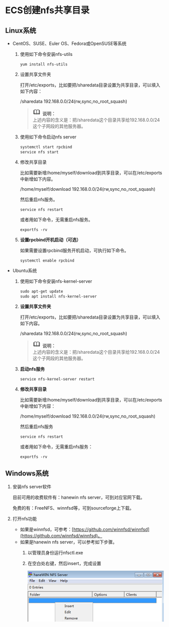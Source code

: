 # ECS创建nfs共享目录<a name="ZH-CN_TOPIC_0183840069"></a>

## Linux系统<a name="section12684134534"></a>

-   CentOS、SUSE、Euler OS、Fedora或OpenSUSE等系统
    1.  使用如下命令安装nfs-utils

        ```
        yum install nfs-utils
        ```

    2.  设置共享文件夹

        打开/etc/exports，比如要把/sharedata目录设置为共享目录，可以填入如下内容：

        /sharedata  192.168.0.0/24\(rw,sync,no\_root\_squash\)

        >![](public_sys-resources/icon-note.gif) **说明：**   
        >上述内容的含义是：把/sharedata这个目录共享给192.168.0.0/24这个子网段的其他服务器。  

    3.  使用如下命令启动nfs server

        ```
        systemctl start rpcbind
        service nfs start
        ```

    4.  修改共享目录

        比如需要新增/home/myself/download到共享目录，可以在/etc/exports中新增如下内容。

        /home/myself/download  192.168.0.0/24\(rw,sync,no\_root\_squash\)

        然后重启nfs服务。

        ```
        service nfs restart
        ```

        或者用如下命令，无需重启nfs服务。

        ```
        exportfs -rv
        ```

    5.  **设置rpcbind开机启动（可选）**

        如果需要设置rpcbind服务开机启动，可执行如下命令。

        ```
        systemctl enable rpcbind
        ```


-   Ubuntu系统
    1.  使用如下命令安装nfs-kernel-server

        ```
        sudo apt-get update
        sudo apt install nfs-kernel-server
        ```

    2.  **设置共享文件夹**

        打开/etc/exports，比如要把/sharedata目录设置为共享目录，可以填入如下内容。

        /sharedata  192.168.0.0/24\(rw,sync,no\_root\_squash\)

        >![](public_sys-resources/icon-note.gif) **说明：**   
        >上述内容的含义是：把/sharedata这个目录共享给192.168.0.0/24这个子网段的其他服务器。  

    3.  **启动nfs服务**

        ```
        service nfs-kernel-server restart
        ```

    4.  **修改共享目录**

        比如需要新增/home/myself/download到共享目录，可以在/etc/exports中新增如下内容：

        /home/myself/download  192.168.0.0/24\(rw,sync,no\_root\_squash\)

        然后重启nfs服务

        ```
        service nfs restart
        ```

        或者用如下命令，无需重启nfs服务：

        ```
        exportfs -rv
        ```



## Windows系统<a name="section7177174215319"></a>

1.  安装nfs server软件

    目前可用的收费软件有：hanewin nfs server，可到对应官网下载。

    免费的有：FreeNFS、winnfsd等，可到sourceforge上下载。

2.  打开nfs功能
    -   如果是winnfsd，可参考：[https://github.com/winnfsd/winnfsd](https://github.com/winnfsd/winnfsd)。
    -   如果是hanewin nfs server，可以参考如下步骤。
        1.  以管理员身份运行nfsctl.exe
        2.  在空白处右键，然后insert，完成设置

            ![](figures/zh-cn_image_0183840856.png)




